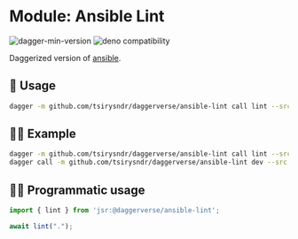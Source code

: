 # Module: Ansible Lint

![dagger-min-version](https://img.shields.io/badge/dagger-v0.10.0-blue?color=3D66FF)
![deno compatibility](https://shield.deno.dev/deno/^1.41)

Daggerized version of [ansible](https://github.com/ansible/ansible-lint).

## 🚀 Usage

```sh
dagger -m github.com/tsirysndr/daggerverse/ansible-lint call lint --src <source>
```

## 🧑‍🔬 Example

```sh
dagger -m github.com/tsirysndr/daggerverse/ansible-lint call lint --src . 
dagger call -m github.com/tsirysndr/daggerverse/ansible-lint dev --src. terminal
```

## 🧑‍💻 Programmatic usage

```typescript
import { lint } from 'jsr:@daggerverse/ansible-lint';

await lint(".");
```
